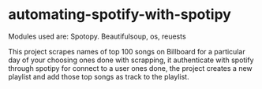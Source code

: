 # automating-spotify-with-spotipy

Modules used are: Spotopy. Beautifulsoup, os, reuests

This project scrapes names of top 100 songs on Billboard for a particular day of your choosing
ones done with scrapping, it authenticate with spotify through spotipy for connect to a user
ones done, the project creates a new playlist and add those top songs as track to the playlist.
